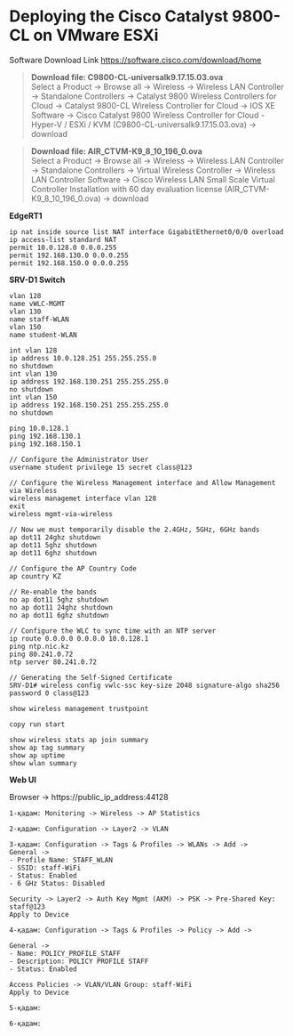 # Deploying the Cisco Catalyst 9800-CL on VMware ESXi

Software Download Link
https://software.cisco.com/download/home


> **Download file: C9800-CL-universalk9.17.15.03.ova**  
> Select a Product -> Browse all -> Wireless -> Wireless LAN Controller -> Standalone Controllers -> Catalyst 9800 Wireless Controllers for Cloud -> Catalyst 9800-CL Wireless Controller for Cloud -> IOS XE Software -> Cisco Catalyst 9800 Wireless Controller for Cloud - Hyper-V / ESXi / KVM (C9800-CL-universalk9.17.15.03.ova) -> download

> **Download file: AIR_CTVM-K9_8_10_196_0.ova**  
> Select a Product -> Browse all -> Wireless -> Wireless LAN Controller -> Standalone Controllers -> Virtual Wireless Controller -> Wireless LAN Controller Software -> Cisco Wireless LAN Small Scale Virtual Controller Installation with 60 day evaluation license (AIR_CTVM-K9_8_10_196_0.ova) -> download

**EdgeRT1**
```shell
ip nat inside source list NAT interface GigabitEthernet0/0/0 overload
ip access-list standard NAT
permit 10.0.128.0 0.0.0.255
permit 192.168.130.0 0.0.0.255
permit 192.168.150.0 0.0.0.255
```

**SRV-D1 Switch**
```shell
vlan 128
name vWLC-MGMT
vlan 130
name staff-WLAN
vlan 150
name student-WLAN

int vlan 128
ip address 10.0.128.251 255.255.255.0
no shutdown
int vlan 130
ip address 192.168.130.251 255.255.255.0
no shutdown
int vlan 150
ip address 192.168.150.251 255.255.255.0
no shutdown

ping 10.0.128.1
ping 192.168.130.1
ping 192.168.150.1

// Configure the Administrator User
username student privilege 15 secret class@123

// Configure the Wireless Management interface and Allow Management via Wireless 
wireless managemet interface vlan 128
exit
wireless mgmt-via-wireless

// Now we must temporarily disable the 2.4GHz, 5GHz, 6GHz bands
ap dot11 24ghz shutdown
ap dot11 5ghz shutdown
ap dot11 6ghz shutdown

// Configure the AP Country Code
ap country KZ

// Re-enable the bands
no ap dot11 5ghz shutdown
no ap dot11 24ghz shutdown
no ap dot11 6ghz shutdown

// Configure the WLC to sync time with an NTP server
ip route 0.0.0.0 0.0.0.0 10.0.128.1
ping ntp.nic.kz
ping 80.241.0.72
ntp server 80.241.0.72

// Generating the Self-Signed Certificate
SRV-D1# wireless config vwlc-ssc key-size 2048 signature-algo sha256 password 0 class@123

show wireless management trustpoint

copy run start
```
```shell
show wireless stats ap join summary
show ap tag summary
show ap uptime
show wlan summary
```

**Web UI**

Browser -> https://public_ip_address:44128

```shell
1-қадам: Monitoring -> Wireless -> AP Statistics
```

```shell
2-қадам: Configuration -> Layer2 -> VLAN
```

```shell
3-қадам: Configuration -> Tags & Profiles -> WLANs -> Add ->
General ->
- Profile Name: STAFF_WLAN
- SSID: staff-WiFi
- Status: Enabled
- 6 GHz Status: Disabled

Security -> Layer2 -> Auth Key Mgmt (AKM) -> PSK -> Pre-Shared Key: staff@123
Apply to Device
```

```shell
4-қадам: Configuration -> Tags & Profiles -> Policy -> Add -> 

General ->
- Name: POLICY_PROFILE_STAFF
- Description: POLICY PROFILE STAFF
- Status: Enabled

Access Policies -> VLAN/VLAN Group: staff-WiFi
Apply to Device
```

```shell
5-қадам: 
```

```shell
6-қадам: 
```

```shell
```
```shell
```


